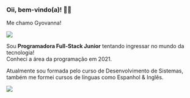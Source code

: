 <h3>Oii, bem-vindo(a)! 👋🏻</h3>
<div>
        <p>Me chamo Gyovanna!</p>
        <p>
          <img src="https://github-readme-stats.vercel.app/api?username=glsanto-s&show_icons=true&theme=tokyonight"<br/><br />
        </p>
        <p>Sou <strong>Programadora Full-Stack Junior</strong> tentando ingressar no mundo da tecnologia!
                <br> Conheci a área da programação em 2021.</p> 
        <p>Atualmente sou formada pelo curso de Desenvolvimento de Sistemas, também me formei cursos de línguas como Espanhol & Inglês.</p>
       <a href="www.linkedin.com/in/gyovannalimadossantos">
                <img src="https://img.shields.io/badge/LinkedIn-0077B5?style=for-the-badge&logo=linkedin&logoColor=white">
        </a>

              
</div>
